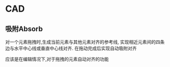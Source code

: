 # CAD

## 吸附Absorb

对一个元素拖拽时,生成当前元素与其他元素对齐的参考线,
实现相近元素间的四条边与水平中心线或垂直中心线对齐.
在拖动完成后实现自动吸附对齐

应该是在编辑情况下,对于拖拽的元素自动对齐的功能